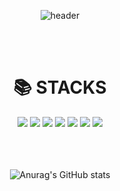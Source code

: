 <div align="center">


![header](https://capsule-render.vercel.app/api?type=rect&theme=radical&height=250&text=Hello%20World!)

<br/>
<br/>

<div align=center><h1>📚 STACKS</h1></div>
  
 
<img src="https://img.shields.io/badge/c++-00599C?style=for-the-badge&logo=c%2B%2B&logoColor=white">
<img src="https://img.shields.io/badge/python-3776AB?style=for-the-badge&logo=python&logoColor=white"> 
<img src="https://img.shields.io/badge/Java-007396?style=for-the-badge&logo=Java&logoColor=white">
<img src="https://img.shields.io/badge/Spring-6DB33F?style=for-the-badge&logo=Spring&logoColor=white"/>
<img src="https://img.shields.io/badge/SpringBoot-6DB33F?style=for-the-badge&logo=SpringBoot&logoColor=white"/>
<img src="https://img.shields.io/badge/Mysql-4479A1?style=for-the-badge&logo=MySQL&logoColor=white">
<img src="https://img.shields.io/badge/linux-FCC624?style=for-the-badge&logo=linux&logoColor=black">

<br/>
<br/>
<br/>
<br/>
  
![Anurag's GitHub stats](https://github-readme-stats.vercel.app/api?username=khw18&show_icons=true&theme=radical)
